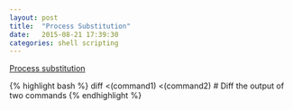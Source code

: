 ```yaml
---
layout: post
title:  "Process Substitution"
date:   2015-08-21 17:39:30
categories: shell scripting
---
```


[Process substitution][process substitution] 

{% highlight bash %}
diff <(command1) <(command2) # Diff the output of two commands
{% endhighlight %}

[process substitution]: http://tldp.org/LDP/abs/html/process-sub.html
